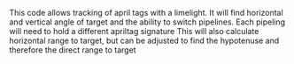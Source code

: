 This code allows tracking of april tags with a limelight.  It will find horizontal and vertical angle of target and the ability to switch pipelines.
Each pipeling will need to hold a different apriltag signature
This will also calculate horizontal range to target, but can be adjusted to find the hypotenuse and therefore the direct range to target